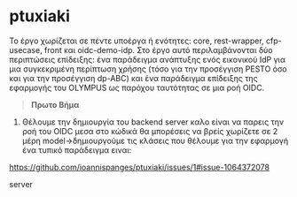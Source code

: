 # ptuxiaki

Το έργο χωρίζεται σε πέντε υποέργα ή ενότητες: core, rest-wrapper, cfp-usecase, front και oidc-demo-idp.
Στο έργο αυτό περιλαμβάνονται δύο περιπτώσεις επίδειξης: 
ένα παράδειγμα ανάπτυξης ενός εικονικού IdP για μια συγκεκριμένη περίπτωση χρήσης (τόσο για την προσέγγιση PESTO όσο και για την προσέγγιση dp-ABC) 
και ένα παράδειγμα επίδειξης της εφαρμογής του OLYMPUS ως παρόχου ταυτότητας σε μια ροή OIDC. 

>**Πρωτο Βήμα**
1. Θέλουμε την δημιουργία του backend server καλο είναι να παρεις την ροή του OIDC μεσα στο κώδικά θα μπορέσεις να βρείς χωρίζετε σε 2 μέρη 
model->δημιουργούμε τις κλάσεις που θέλουμε για την εφαρμογή ένα τυπικό παράδειγμα ειναι:

https://github.com/ioannispanges/ptuxiaki/issues/1#issue-1064372078



server
